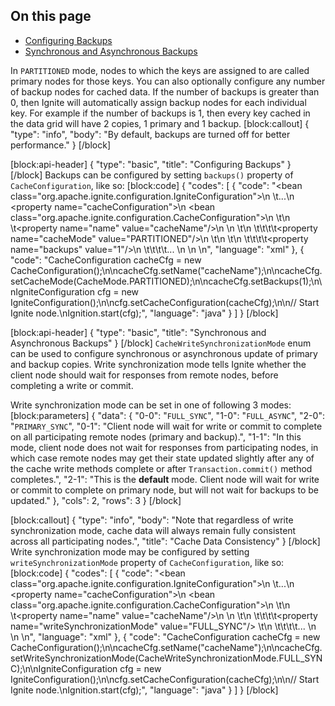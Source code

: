 ## On this page
* [Configuring Backups](doc:primary-and-backup-copies#configuring-backups)
* [Synchronous and Asynchronous Backups](doc:primary-and-backup-copies#synchronous-and-asynchronous-backups)

In `PARTITIONED` mode, nodes to which the keys are assigned to are called primary nodes for those keys. You can also optionally configure any number of backup nodes for cached data. If the number of backups is greater than 0, then Ignite will automatically assign backup nodes for each individual key. For example if the number of backups is 1, then every key cached in the data grid will have 2 copies, 1 primary and 1 backup.
[block:callout]
{
  "type": "info",
  "body": "By default, backups are turned off for better performance."
}
[/block]

[block:api-header]
{
  "type": "basic",
  "title": "Configuring Backups"
}
[/block]
Backups can be configured by setting `backups()` property of `CacheConfiguration`, like so:
[block:code]
{
  "codes": [
    {
      "code": "<bean class=\"org.apache.ignite.configuration.IgniteConfiguration\">\n  \t...\n    <property name=\"cacheConfiguration\">\n        <bean class=\"org.apache.ignite.configuration.CacheConfiguration\">\n           \t<!-- Set a cache name. -->\n           \t<property name=\"name\" value=\"cacheName\"/>\n          \n          \t<!-- Set cache mode. -->\n    \t\t\t\t<property name=\"cacheMode\" value=\"PARTITIONED\"/>\n          \t\n          \t<!-- Number of backup nodes. -->\n    \t\t\t\t<property name=\"backups\" value=\"1\"/>\n    \t\t\t\t... \n        </bean>\n    </property>\n</bean>",
      "language": "xml"
    },
    {
      "code": "CacheConfiguration cacheCfg = new CacheConfiguration();\n\ncacheCfg.setName(\"cacheName\");\n\ncacheCfg.setCacheMode(CacheMode.PARTITIONED);\n\ncacheCfg.setBackups(1);\n\nIgniteConfiguration cfg = new IgniteConfiguration();\n\ncfg.setCacheConfiguration(cacheCfg);\n\n// Start Ignite node.\nIgnition.start(cfg);",
      "language": "java"
    }
  ]
}
[/block]

[block:api-header]
{
  "type": "basic",
  "title": "Synchronous and Asynchronous Backups"
}
[/block]
`CacheWriteSynchronizationMode` enum can be used to configure synchronous or asynchronous update of primary and backup copies. Write synchronization mode tells Ignite whether the client node should wait for responses from remote nodes, before completing a write or commit. 

Write synchronization mode can be set in one of following 3 modes:
[block:parameters]
{
  "data": {
    "0-0": "`FULL_SYNC`",
    "1-0": "`FULL_ASYNC`",
    "2-0": "`PRIMARY_SYNC`",
    "0-1": "Client node will wait for write or commit to complete on all participating remote nodes (primary and backup).",
    "1-1": "In this mode, client node does not wait for responses from participating nodes, in which case remote nodes may get their state updated slightly after any of the cache write methods complete or after `Transaction.commit()` method completes.",
    "2-1": "This is the **default** mode. Client node will wait for write or commit to complete on primary node, but will not wait for backups to be updated."
  },
  "cols": 2,
  "rows": 3
}
[/block]

[block:callout]
{
  "type": "info",
  "body": "Note that regardless of write synchronization mode, cache data will always remain fully consistent across all participating nodes.",
  "title": "Cache Data Consistency"
}
[/block]
Write synchronization mode may be configured by setting `writeSynchronizationMode` property of `CacheConfiguration`, like so:
[block:code]
{
  "codes": [
    {
      "code": "<bean class=\"org.apache.ignite.configuration.IgniteConfiguration\">\n  \t...\n    <property name=\"cacheConfiguration\">\n        <bean class=\"org.apache.ignite.configuration.CacheConfiguration\">\n           \t<!-- Set a cache name. -->\n           \t<property name=\"name\" value=\"cacheName\"/>\n          \n          \t<!-- Set write synchronization mode. -->\n    \t\t\t\t<property name=\"writeSynchronizationMode\" value=\"FULL_SYNC\"/>      \t\n    \t\t\t\t... \n        </bean>\n    </property>\n</bean>",
      "language": "xml"
    },
    {
      "code": "CacheConfiguration cacheCfg = new CacheConfiguration();\n\ncacheCfg.setName(\"cacheName\");\n\ncacheCfg.setWriteSynchronizationMode(CacheWriteSynchronizationMode.FULL_SYNC);\n\nIgniteConfiguration cfg = new IgniteConfiguration();\n\ncfg.setCacheConfiguration(cacheCfg);\n\n// Start Ignite node.\nIgnition.start(cfg);",
      "language": "java"
    }
  ]
}
[/block]